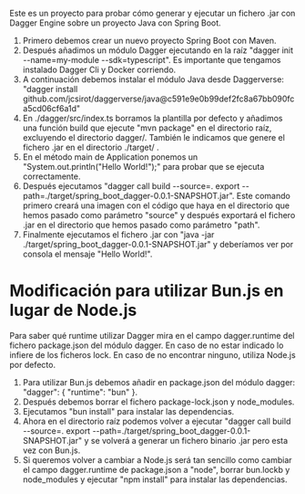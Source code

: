 Este es un proyecto para probar cómo generar
y ejecutar un fichero .jar con Dagger Engine sobre un proyecto Java con Spring Boot.

1. Primero debemos crear un nuevo proyecto Spring Boot con Maven.
2. Después añadimos un módulo Dagger ejecutando en la raíz "dagger init --name=my-module --sdk=typescript". Es importante que tengamos instalado Dagger Cli y Docker corriendo.
3. A continuación debemos instalar el módulo Java desde Daggerverse: "dagger install github.com/jcsirot/daggerverse/java@c591e9e0b99def2fc8a67bb090fca5cd06cf6a1d"
4. En ./dagger/src/index.ts borramos la plantilla por defecto y añadimos una función build que ejecute "mvn package" en el directorio raíz, excluyendo el directorio dagger/. También le indicamos que genere el fichero .jar en el directorio ./target/ .
5. En el método main de Application ponemos un "System.out.println("Hello World!");" para probar que se ejecuta correctamente.
6. Después ejecutamos "dagger call build --source=. export --path=./target/spring_boot_dagger-0.0.1-SNAPSHOT.jar". Este comando primero creará una imagen con el código que haya en el directorio que hemos pasado como parámetro "source" y después exportará el fichero .jar en el directorio que hemos pasado como parámetro "path".
7. Finalmente ejecutamos el fichero .jar con "java -jar ./target/spring_boot_dagger-0.0.1-SNAPSHOT.jar" y deberíamos ver por consola el mensaje "Hello World!".


# Modificación para utilizar Bun.js en lugar de Node.js

Para saber qué runtime utilizar Dagger mira en el campo dagger.runtime del fichero package.json del módulo dagger.
En caso de no estar indicado lo infiere de los ficheros lock. En caso de no encontrar ninguno, utiliza Node.js por defecto.

1. Para utilizar Bun.js debemos añadir en package.json del módulo dagger: "dagger": { "runtime": "bun" }. 
2. Después debemos borrar el fichero package-lock.json y node_modules.
3. Ejecutamos "bun install" para instalar las dependencias.
4. Ahora en el directorio raíz podemos volver a ejecutar "dagger call build --source=. export --path=./target/spring_boot_dagger-0.0.1-SNAPSHOT.jar" y se volverá a generar un fichero binario .jar pero esta vez con Bun.js.
5. Si queremos volver a cambiar a Node.js será tan sencillo como cambiar el campo dagger.runtime de package.json a "node", borrar bun.lockb y node_modules y ejecutar "npm install" para instalar las dependencias.